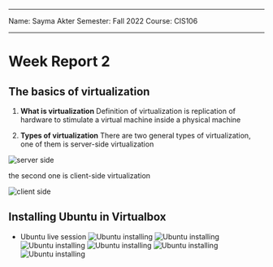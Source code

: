 ***
Name: Sayma Akter
Semester: Fall 2022
Course: CIS106
*** 

# Week Report 2

## The basics of virtualization

1. **What is virtualization**
Definition of virtualization is replication of hardware to stimulate a virtual machine inside a physical machine

2. **Types of virtualization**
There are two general types of virtualization, one of them is server-side virtualization

![server side](../serverside.png)

the second one is client-side virtualization

![client side](../clientside.png)


## Installing Ubuntu in Virtualbox
* Ubuntu live session 
![Ubuntu installing](../installingvr1.png)
![Ubuntu installing](../installingvr3.png)
![Ubuntu installing](../installingvr4.png)
![Ubuntu installing](../installingvr5.png)
![Ubuntu installing](../installingvr6.png)
![Ubuntu installing](../installingvr7.png)
